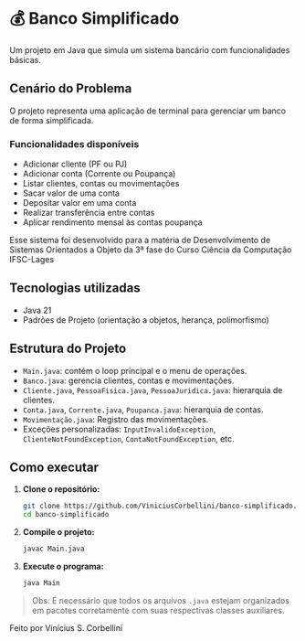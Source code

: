 # 💰 Banco Simplificado

Um projeto em Java que simula um sistema bancário com funcionalidades básicas.

## Cenário do Problema

O projeto representa uma aplicação de terminal para gerenciar um banco de forma simplificada.

### Funcionalidades disponíveis

- Adicionar cliente (PF ou PJ)
- Adicionar conta (Corrente ou Poupança)
- Listar clientes, contas ou movimentações
- Sacar valor de uma conta
- Depositar valor em uma conta
- Realizar transferência entre contas
- Aplicar rendimento mensal às contas poupança

Esse sistema foi desenvolvido para a matéria de Desenvolvimento de Sistemas Orientados a Objeto da 3ª fase do Curso Ciência da Computação IFSC-Lages
  
## Tecnologias utilizadas

- Java 21
- Padrões de Projeto (orientação a objetos, herança, polimorfismo)

## Estrutura do Projeto

- `Main.java`: contém o loop principal e o menu de operações.
- `Banco.java`: gerencia clientes, contas e movimentações.
- `Cliente.java`, `PessoaFisica.java`, `PessoaJuridica.java`: hierarquia de clientes.
- `Conta.java`, `Corrente.java`, `Poupanca.java`: hierarquia de contas.
- `Movimentação.java`: Registro das movimentações.
- Exceções personalizadas: `InputInvalidoException`, `ClienteNotFoundException`, `ContaNotFoundException`, etc.

## Como executar

1. **Clone o repositório:**
   ```bash
   git clone https://github.com/ViniciusCorbellini/banco-simplificado.git
   cd banco-simplificado
   ```

2. **Compile o projeto:**
   ```bash
   javac Main.java
   ```

3. **Execute o programa:**
   ```bash
   java Main
   ```

>Obs: É necessário que todos os arquivos `.java` estejam organizados em pacotes corretamente com suas respectivas classes auxiliares.

Feito por Vinícius S. Corbellini
